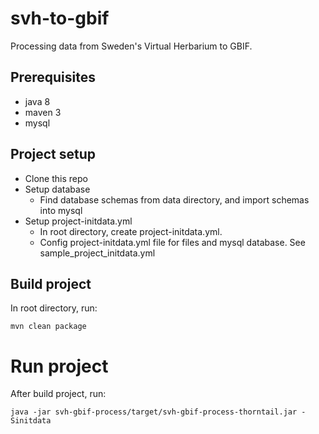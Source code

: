 # svh-to-gbif

Processing data from Sweden's Virtual Herbarium to GBIF.


## Prerequisites

* java 8
* maven 3
* mysql


## Project setup

* Clone this repo
* Setup database
  * Find database schemas from data directory, and import schemas into mysql
* Setup project-initdata.yml
  * In root directory, create project-initdata.yml.
  * Config project-initdata.yml file for files and mysql database. See sample_project_initdata.yml


## Build project


In root directory, run:
```
mvn clean package
```

# Run project


After build project, run:
```
java -jar svh-gbif-process/target/svh-gbif-process-thorntail.jar -Sinitdata
```
















